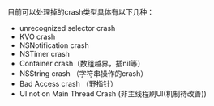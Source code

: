 目前可以处理掉的crash类型具体有以下几种：

* unrecognized selector crash
* KVO crash
* NSNotification crash
* NSTimer crash
* Container crash（数组越界，插nil等）
* NSString crash （字符串操作的crash）
* Bad Access crash （野指针）
* UI not on Main Thread Crash \(非主线程刷UI\(机制待改善\)\)



